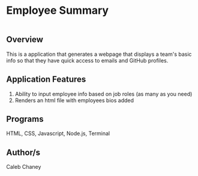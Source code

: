# Employee Summary

![]()

## Overview
This is a application that generates a webpage that displays a team's basic info so that they have quick access to emails and GitHub profiles.


## Application Features
1) Ability to input employee info based on job roles (as many as you need)
2) Renders an html file with employees bios added


## Programs 
HTML, CSS, Javascript, Node.js, Terminal

## Author/s
Caleb Chaney
